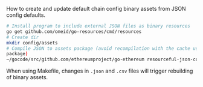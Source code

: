 How to create and update default chain config binary assets from JSON config
defaults.

```bash
# Install program to include external JSON files as binary resources
go get github.com/omeid/go-resources/cmd/resources
# Create dir
mkdir config/assets
# Compile JSON to assets package (avoid recompilation with the cache using
package)
~/gocode/src/github.com/ethereumproject/go-ethereum resourceful-json-configs *% ⟠ resources -fmt -declare -var=DEFAULTS -package=assets -output=params/assets/assets.go params/config/*.json params/config/*.csv
```

When using Makefile, changes in `.json` and `.csv` files will trigger rebuilding of binary assets.
